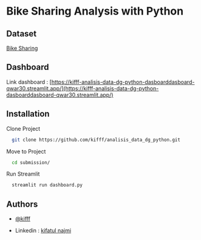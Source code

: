 # Bike Sharing Analysis with Python

## Dataset

[Bike Sharing](https://drive.google.com/file/d/1oog6Hd21g0OTGKvhrWNbpn5Khow2eOlD/view?usp=sharing)

## Dashboard

Link dashboard : [https://kifff-analisis-data-dg-python-dasboarddasboard-qwar30.streamlit.app/](https://kifff-analisis-data-dg-python-dasboarddasboard-qwar30.streamlit.app/)

## Installation

Clone Project

```bash
  git clone https://github.com/kifff/analisis_data_dg_python.git
```

Move to Project

```bash
  cd submission/
```

Run Streamlit

```bash
  streamlit run dashboard.py
```

## Authors

- [@kifff](https://github.com/kifff)

- Linkedin : [kifatul najmi](https://www.linkedin.com/in/kifatul-najmi-a089151b8/)
